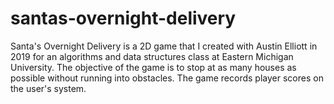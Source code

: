 # santas-overnight-delivery
Santa's Overnight Delivery is a 2D game that I created with Austin Elliott in 2019 for an algorithms and data structures class at Eastern Michigan University. The objective of the game is to stop at as many houses as possible without running into obstacles. The game records player scores on the user's system.
